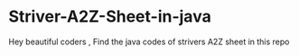 # Striver-A2Z-Sheet-in-java
Hey beautiful coders , Find the java codes of strivers A2Z sheet in this repo
